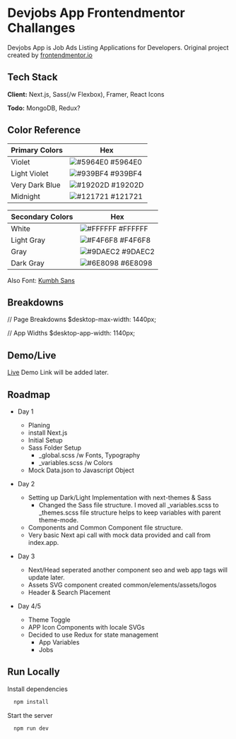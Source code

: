 # Devjobs App Frontendmentor Challanges

Devjobs App is Job Ads Listing Applications for Developers. Original project created by [frontendmentor.io](https://www.frontendmentor.io/challenges/devjobs-web-app-HuvC_LP4l)

## Tech Stack

**Client:** Next.js, Sass(/w Flexbox), Framer, React Icons

**Todo:** MongoDB, Redux?

## Color Reference

| Primary Colors | Hex                                                              |
| -------------- | ---------------------------------------------------------------- |
| Violet         | ![#5964E0](https://via.placeholder.com/10/5964E0?text=+) #5964E0 |
| Light Violet   | ![#939BF4](https://via.placeholder.com/10/939BF4?text=+) #939BF4 |
| Very Dark Blue | ![#19202D](https://via.placeholder.com/10/19202D?text=+) #19202D |
| Midnight       | ![#121721](https://via.placeholder.com/10/121721?text=+) #121721 |

| Secondary Colors | Hex                                                              |
| ---------------- | ---------------------------------------------------------------- |
| White            | ![#FFFFFF](https://via.placeholder.com/10/fff?text=+) #FFFFFF    |
| Light Gray       | ![#F4F6F8](https://via.placeholder.com/10/F4F6F8?text=+) #F4F6F8 |
| Gray             | ![#9DAEC2](https://via.placeholder.com/10/9DAEC2?text=+) #9DAEC2 |
| Dark Gray        | ![#6E8098](https://via.placeholder.com/10/6E8098?text=+) #6E8098 |

Also Font: [Kumbh Sans](https://fonts.google.com/specimen/Kumbh+Sans)

## Breakdowns

// Page Breakdowns
$desktop-max-width: 1440px;

// App Widths
$desktop-app-width: 1140px;

## Demo/Live

[Live](#)
Demo Link will be added later.

## Roadmap

- Day 1 

  - Planing
  - install Next.js
  - Initial Setup
  - Sass Folder Setup
    - \_global.scss /w Fonts, Typography
    - \_variables.scss /w Colors
  - Mock Data.json to Javascript Object

- Day 2

  - Setting up Dark/Light Implementation with next-themes & Sass
    - Changed the Sass file structure. I moved all \_variables.scss to \_themes.scss file structure helps to keep variables with parent theme-mode.
  - Components and Common Component file structure.
  - Very basic Next api call with mock data provided and call from index.app.

- Day 3

  - Next/Head seperated another component seo and web app tags will update later.
  - Assets SVG component created common/elements/assets/logos
  - Header & Search Placement

- Day 4/5
  - Theme Toggle
  - APP Icon Components with locale SVGs
  - Decided to use Redux for state management
    - App Variables
    - Jobs

## Run Locally

Install dependencies

```bash
  npm install
```

Start the server

```bash
  npm run dev
```
